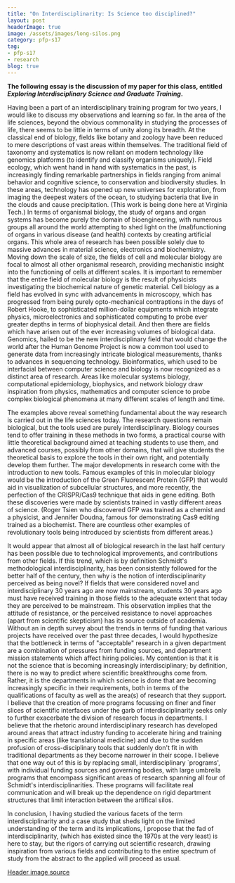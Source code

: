```yaml
---
title: "On Interdisciplinarity: Is Science too disciplined?"
layout: post
headerImage: true
image: /assets/images/long-silos.png
category: pfp-s17
tag:
- pfp-s17
- research
blog: true
---
```


**The following essay is the discussion of my paper for this class, entitled *Exploring Interdisciplinary Science and Graduate Training*.**

 Having been a part of an interdisciplinary training program for two years, I would like to discuss my observations and learning so far. In the area of the life sciences, beyond the obvious commonality in studying the processes of life, there seems to be little in terms of unity along its breadth. At the classical end of biology, fields like botany and zoology have been reduced to mere descriptions of vast areas within themselves. The traditional field of taxonomy and systematics is now reliant on modern technology like genomics platforms (to identify and classify organisms uniquely). Field ecology, which went hand in hand with systematics in the past, is increasingly finding remarkable partnerships in fields ranging from  animal behavior and cognitive science, to conservation and biodiversity studies. In these areas, technology has opened up new universes for exploration, from imaging the deepest waters of the ocean, to studying bacteria that live in the clouds and cause precipitation. (This work is being done here at Virginia Tech.) In terms of organismal biology, the study of organs and organ systems has become purely the domain of bioengineering, with numerous groups all around the world attempting to shed light on the (mal)functioning of organs in various disease (and health) contexts by creating artificial organs. This whole area of research has been possible solely due to massive advances in material science, electronics and biochemistry. Moving down the scale of size, the fields of cell and molecular biology are focal to almost all other organismal research, providing mechanistic insight into the functioning of cells at different scales. It is important to remember that the entire field of molecular biology is the result of physicists investigating the biochemical nature of genetic material. Cell biology as a field has evolved in sync with advancements in microscopy, which has progressed from being purely opto-mechanical contraptions in the days of Robert Hooke, to sophisticated million-dollar equipments which integrate physics, microelectronics and sophisticated computing to probe ever greater depths in terms of biophysical detail. And then there are fields which have arisen out of the ever increasing volumes of biological data. Genomics, hailed to be the new interdisciplinary field that would change the world after the Human Genome Project is now a common tool used to generate data from increasingly intricate biological measurements, thanks to advances in sequencing technology. Bioinformatics, which used to be interfacial between computer science and biology is now recognized as a distinct area of research. Areas like molecular systems biology, computational epidemiology, biophysics, and network biology draw inspiration from physics, mathematics and computer science to probe complex biological phenomena at many different scales of length and time. 

 The examples above reveal something fundamental about the way research is carried out in the life sciences today. The research questions remain biological, but the tools used are purely interdisciplinary. Biology courses tend to offer training in these methods in two forms, a practical course with little theoretical background aimed at teaching students to use them, and advanced courses, possibly from other domains, that will give students the theoretical basis to explore the tools in their own right, and potentially develop them further. The major developments in research come with the introduction to new tools. Famous examples of this in molecular biology would be the introduction of the Green Fluorescent Protein (GFP) that would aid in visualization of subcellular structures, and more recently, the perfection of the CRISPR/Cas9 technique that aids in gene editing. Both these discoveries were made by scientists trained in vastly different areas of science. (Roger Tsien who discovered GFP was trained as a chemist and a physicist, and Jennifer Doudna, famous for demonstrating Cas9 editing trained as a biochemist. There are countless other examples of revolutionary tools being introduced by scientists from different areas.) 

It would appear that almost all of biological research in the last half century has been possible due to technological improvements, and contributions from other fields. If this trend, which is by definition Schmidt's methodological interdisciplinarity, has been consistently followed for the better half of the century, then why is the notion of interdisciplinarity perceived as being novel? If fields that were considered novel and interdisciplinary 30 years ago are now mainstream, students 30 years ago must have received training in those fields to the adequate extent that today they are perceived to be mainstream. This observation implies that the attitude of resistance, or the perceived resistance to novel approaches (apart from scientific skepticism) has its source outside of academia. Without an in depth survey about the trends in terms of funding that various projects have received over the past three decades, I would hypothesize that the bottleneck in terms of "acceptable" research in a given department are a combination of pressures from funding sources, and department mission statements which affect hiring policies. My contention is that it is not the science that is becoming increasingly interdisciplinary; by definition, there is no way to predict where scientific breakthroughs come from. Rather, it is the departments in which science is done that are becoming increasingly specific in their requirements, both in terms of the qualifications of faculty as well as the area(s) of research that they support.  I believe that the creation of more programs focussing on finer and finer slices of scientific interfaces under the garb of interdisciplinarity seeks only to further exacerbate the division of research focus in departments. I believe that the rhetoric around interdisciplinary research has developed around areas that attract industry funding to accelerate hiring and training in specific areas (like translational medicine) and due to the sudden profusion of cross-disciplinary tools that suddenly don't fit in with traditional departments as they become narrower in their scope. I believe that one way out of this is by replacing small, interdisciplinary `programs', with individual funding sources and governing bodies, with large umbrella programs that encompass significant areas of research spanning all four of Schmidt's interdisciplinarities. These programs will facilitate real communication and will break up the dependence on rigid department structures that limit interaction between the artifical silos.

In conclusion, I having studied the various facets of the term interdisciplinarity and a case study that sheds light on the limited understanding of the term and its implications, I propose that the fad of interdisciplinarity, (which has existed since the 1970s at the very least) is here to stay, but the rigors of carrying out scientific research, drawing inspiration from various fields and contributing to the entire spectrum of study from the abstract to the applied will proceed as usual.

[Header image source](http://www.allposters.co.jp/-sp/Grain-Elevator-Posters_i3591433_.htm)